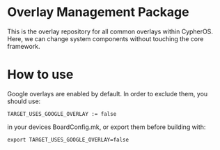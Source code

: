 Overlay Management Package
===================
This is the overlay repository for all common overlays within
CypherOS. Here, we can change system components without
touching the core framework.

How to use
===================
Google overlays are enabled by default. In order to exclude them, you should use:

    TARGET_USES_GOOGLE_OVERLAY := false

in your devices BoardConfig.mk, or export them before building with:

    export TARGET_USES_GOOGLE_OVERLAY=false
